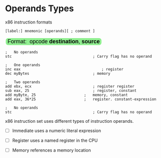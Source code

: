 # Operands Types

x86 instruction formats

```[label:] mnemonic [operands][ ; comment ]```

<button style="background-color: lightgreen; color: black; border: 2px solid white; border-radius:10px; font-size: 18px;" type="button">Format:  opcode **destination**, **source**	</button>

```assembly
;	No operands
stc										; Carry flag has no operand

;	One operands
inc eax										; register
dec myBytes								; memory

;	Two operands
add ebx, ecx							; register register
sub eax, 25								; register, constant
add myByte, 25						;	memory, constant
add eax, 36*25						;	register. constant-expression

;	No operands
stc										; Carry flag has no operand
```



x86 instruction set uses different types of instruction operands.

- [ ] Immediate		uses a numeric literal expression

- [ ] Register             uses a named register in the CPU

- [ ] Memory             references a memory location

  

